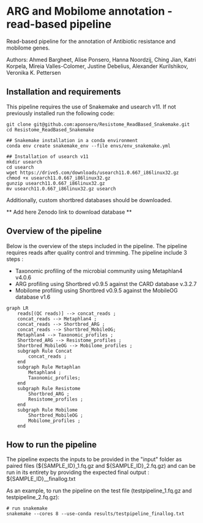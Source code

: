 # ARG and Mobilome annotation - read-based pipeline
Read-based pipeline for the annotation of Antibiotic resistance and mobilome genes.

Authors: Ahmed Bargheet, Alise Ponsero, Hanna Noordzij, Ching Jian, Katri Korpela, Mireia Valles-Colomer, Justine Debelius, Alexander Kurilshikov, Veronika K. Pettersen

## Installation and requirements
This pipeline requires the use of Snakemake  and usearch v11. 
If not previously installed run the following code: 

```
git clone git@github.com:aponsero/Resistome_ReadBased_Snakemake.git
cd Resistome_ReadBased_Snakemake

## Snakemake installation in a conda environment
conda env create snakemake_env --file envs/env_snakemake.yml

## Installation of usearch v11
mkdir usearch
cd usearch
wget https://drive5.com/downloads/usearch11.0.667_i86linux32.gz
chmod +x usearch11.0.667_i86linux32.gz
gunzip usearch11.0.667_i86linux32.gz
mv usearch11.0.667_i86linux32.gz usearch
```

Additionally, custom shortbred databases should be downloaded.

** Add here Zenodo link to download database **

## Overview of the pipeline

Below is the overview of the steps included in the pipeline. The pipeline requires reads after quality control and trimming.
The pipeline include 3 steps :
* Taxonomic profiling of the microbial community using Metaphlan4 v4.0.6
* ARG profiling using Shortbred v0.9.5 against the CARD database v.3.2.7
* Mobilome profiling using Shortbred v0.9.5 against the MobileOG database v1.6

```mermaid
graph LR
    reads[(QC reads)] --> concat_reads ;
    concat_reads --> Metaphlan4 ;
    concat_reads --> Shortbred_ARG ;
    concat_reads --> Shortbred_MobileOG;
    Metaphlan4 --> Taxonomic_profiles ;
    Shortbred_ARG --> Resistome_profiles ;
    Shortbred_MobileOG --> Mobilome_profiles ;
    subgraph Rule Concat
        concat_reads ;
    end
    subgraph Rule Metaphlan
        Metaphlan4 ;
        Taxonomic_profiles;
    end
    subgraph Rule Resistome
        Shortbred_ARG ;
        Resistome_profiles ;
    end
    subgraph Rule Mobilome
        Shortbred_MobileOG ;
        Mobilome_profiles ;
    end
```

## How to run the pipeline
The pipeline expects the inputs to be provided in the "input" folder as paired files (${SAMPLE_ID}_1.fq.gz and ${SAMPLE_ID}_2.fq.gz) and can be run in its entirety by providing the expected final output : ${SAMPLE_ID}__finallog.txt 

As an example, to run the pipeline on the test file (testpipeline_1.fq.gz and testpipeline_2.fq.gz):

```
# run snakemake
snakemake --cores 8 --use-conda results/testpipeline_finallog.txt
```


